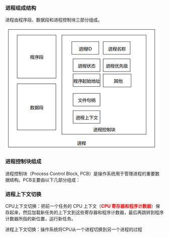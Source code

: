 ### 进程组成结构

进程由程序段、数据段和进程控制块三部分组成。

![image-20240705195258105](images/image-20240705195258105.png)



### 进程控制块组成

进程控制块（Process Control Block, PCB）是操作系统用于管理进程的重要数据结构。PCB主要由以下几部分组成：





### 进程上下文切换

CPU上下文切换：把前一个任务的 CPU 上下文（<font color="red">**CPU 寄存器和程序计数器**</font>）保存起来，然后加载新任务的上下文到这些寄存器和程序计数器，最后再跳转到程序计数器所指的新位置，运行新任务。

进程上下文切换：操作系统将CPU从一个进程切换到另一个进程的过程